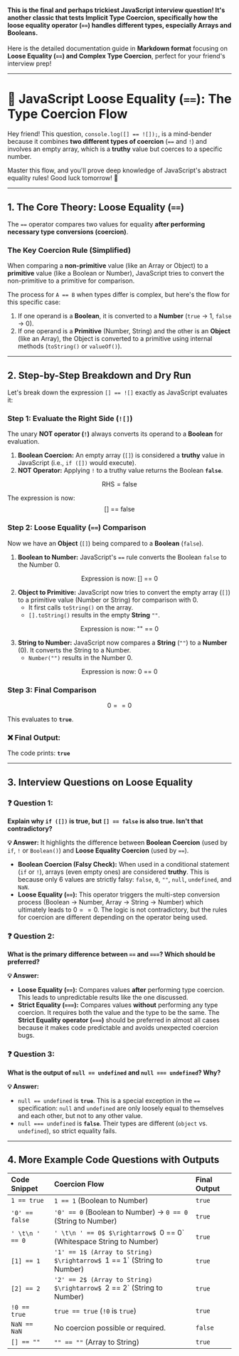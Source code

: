 #### This is the final and perhaps trickiest JavaScript interview question! It's another classic that tests **Implicit Type Coercion**, specifically how the **loose equality operator (`==`)** handles different types, especially Arrays and Booleans.

Here is the detailed documentation guide in **Markdown format** focusing on **Loose Equality (`==`) and Complex Type Coercion**, perfect for your friend's interview prep!

***

# 🤯 JavaScript Loose Equality (`==`): The Type Coercion Flow

Hey friend! This question, `console.log([] == ![]);`, is a mind-bender because it combines **two different types of coercion** (`==` and `!`) and involves an empty array, which is a **truthy** value but coerces to a specific number.

Master this flow, and you'll prove deep knowledge of JavaScript's abstract equality rules! Good luck tomorrow! 🚀

***

## 1. The Core Theory: Loose Equality (`==`)

The `==` operator compares two values for equality **after performing necessary type conversions (coercion)**.

### The Key Coercion Rule (Simplified)

When comparing a **non-primitive** value (like an Array or Object) to a **primitive** value (like a Boolean or Number), JavaScript tries to convert the non-primitive to a primitive for comparison.

The process for `A == B` when types differ is complex, but here's the flow for this specific case:

1.  If one operand is a **Boolean**, it is converted to a **Number** (`true` $\rightarrow$ $1$, `false` $\rightarrow$ $0$).
2.  If one operand is a **Primitive** (Number, String) and the other is an **Object** (like an Array), the Object is converted to a primitive using internal methods (`toString()` or `valueOf()`).

---

## 2. Step-by-Step Breakdown and Dry Run

Let's break down the expression `[] == ![]` exactly as JavaScript evaluates it:

### Step 1: Evaluate the Right Side (`![]`)

The unary **NOT operator (`!`)** always converts its operand to a **Boolean** for evaluation.

1.  **Boolean Coercion:** An empty array (`[]`) is considered a **truthy** value in JavaScript (i.e., `if ([])` would execute).
2.  **NOT Operator:** Applying `!` to a truthy value returns the Boolean **`false`**.

$$\text{RHS} = \text{false}$$

The expression is now:
$$\text{[] == false}$$

### Step 2: Loose Equality (`==`) Comparison

Now we have an **Object** (`[]`) being compared to a **Boolean** (`false`).

1.  **Boolean to Number:** JavaScript's `==` rule converts the Boolean `false` to the Number $0$.

$$\text{Expression is now: [] == 0}$$

2.  **Object to Primitive:** JavaScript now tries to convert the empty array (`[]`) to a primitive value (Number or String) for comparison with $0$.
    * It first calls `toString()` on the array.
    * `[].toString()` results in the empty **String** `""`.

$$\text{Expression is now: "" == 0}$$

3.  **String to Number:** JavaScript now compares a **String** (`""`) to a **Number** ($0$). It converts the String to a Number.
    * `Number("")` results in the Number $0$.

$$\text{Expression is now: 0 == 0}$$

### Step 3: Final Comparison

$$0 == 0$$

This evaluates to **`true`**.

### ❌ Final Output:

The code prints: **`true`**

---

## 3. Interview Questions on Loose Equality

### ❓ Question 1:
**Explain why `if ([])` is true, but `[] == false` is also true. Isn't that contradictory?**

**💡 Answer:**
It highlights the difference between **Boolean Coercion** (used by `if`, `!` or `Boolean()`) and **Loose Equality Coercion** (used by `==`).
* **Boolean Coercion (Falsy Check):** When used in a conditional statement (`if` or `!`), arrays (even empty ones) are considered **truthy**. This is because only $6$ values are strictly falsy: `false`, `0`, `""`, `null`, `undefined`, and `NaN`.
* **Loose Equality (`==`):** This operator triggers the multi-step conversion process (Boolean $\rightarrow$ Number, Array $\rightarrow$ String $\rightarrow$ Number) which ultimately leads to $0 == 0$.
The logic is not contradictory, but the rules for coercion are different depending on the operator being used.

### ❓ Question 2:
**What is the primary difference between `==` and `===`? Which should be preferred?**

**💡 Answer:**
* **Loose Equality (`==`):** Compares values **after** performing type coercion. This leads to unpredictable results like the one discussed.
* **Strict Equality (`===`):** Compares values **without** performing any type coercion. It requires both the value and the type to be the same.
The **Strict Equality operator (`===`)** should be preferred in almost all cases because it makes code predictable and avoids unexpected coercion bugs.

### ❓ Question 3:
**What is the output of `null == undefined` and `null === undefined`? Why?**

**💡 Answer:**
* `null == undefined` is **`true`**. This is a special exception in the `==` specification: `null` and `undefined` are only loosely equal to themselves and each other, but not to any other value.
* `null === undefined` is **`false`**. Their types are different (`object` vs. `undefined`), so strict equality fails.

---

## 4. More Example Code Questions with Outputs

| Code Snippet | Coercion Flow | Final Output |
| :--- | :--- | :--- |
| `1 == true` | `1 == 1` (Boolean to Number) | `true` |
| `'0' == false` | `'0' == 0` (Boolean to Number) $\rightarrow$ `0 == 0` (String to Number) | `true` |
| `' \t\n ' == 0` | `' \t\n ' == 0$ $\rightarrow$ `0 == 0` (Whitespace String to Number) | `true` |
| `[1] == 1` | `'1' == 1$ (Array to String) $\rightarrow$ `1 == 1` (String to Number) | `true` |
| `[2] == 2` | `'2' == 2$ (Array to String) $\rightarrow$ `2 == 2` (String to Number) | `true` |
| `!0 == true` | `true == true` (`!0` is `true`) | `true` |
| `NaN == NaN` | No coercion possible or required. | `false` |
| `[] == ""` | `"" == ""` (Array to String) | `true` |